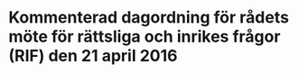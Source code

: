 # Kommenterad dagordning för rådets möte för rättsliga och inrikes frågor (RIF) den 21 april 2016



